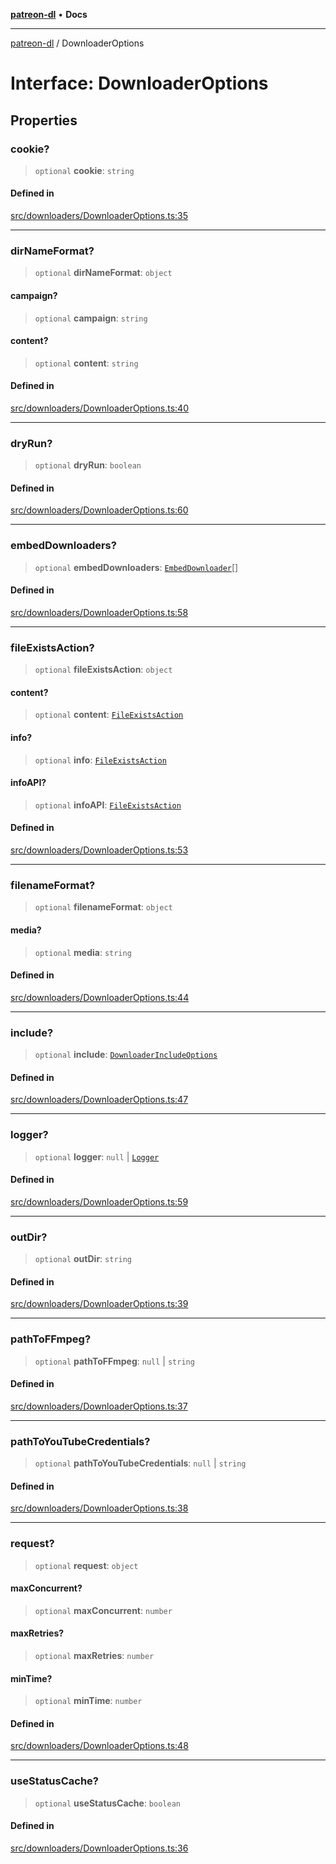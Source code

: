 [**patreon-dl**](../README.md) • **Docs**

***

[patreon-dl](../README.md) / DownloaderOptions

# Interface: DownloaderOptions

## Properties

### cookie?

> `optional` **cookie**: `string`

#### Defined in

[src/downloaders/DownloaderOptions.ts:35](https://github.com/patrickkfkan/patreon-dl/blob/794996b6269a4df0afea77da4d86f16365f2adf5/src/downloaders/DownloaderOptions.ts#L35)

***

### dirNameFormat?

> `optional` **dirNameFormat**: `object`

#### campaign?

> `optional` **campaign**: `string`

#### content?

> `optional` **content**: `string`

#### Defined in

[src/downloaders/DownloaderOptions.ts:40](https://github.com/patrickkfkan/patreon-dl/blob/794996b6269a4df0afea77da4d86f16365f2adf5/src/downloaders/DownloaderOptions.ts#L40)

***

### dryRun?

> `optional` **dryRun**: `boolean`

#### Defined in

[src/downloaders/DownloaderOptions.ts:60](https://github.com/patrickkfkan/patreon-dl/blob/794996b6269a4df0afea77da4d86f16365f2adf5/src/downloaders/DownloaderOptions.ts#L60)

***

### embedDownloaders?

> `optional` **embedDownloaders**: [`EmbedDownloader`](EmbedDownloader.md)[]

#### Defined in

[src/downloaders/DownloaderOptions.ts:58](https://github.com/patrickkfkan/patreon-dl/blob/794996b6269a4df0afea77da4d86f16365f2adf5/src/downloaders/DownloaderOptions.ts#L58)

***

### fileExistsAction?

> `optional` **fileExistsAction**: `object`

#### content?

> `optional` **content**: [`FileExistsAction`](../type-aliases/FileExistsAction.md)

#### info?

> `optional` **info**: [`FileExistsAction`](../type-aliases/FileExistsAction.md)

#### infoAPI?

> `optional` **infoAPI**: [`FileExistsAction`](../type-aliases/FileExistsAction.md)

#### Defined in

[src/downloaders/DownloaderOptions.ts:53](https://github.com/patrickkfkan/patreon-dl/blob/794996b6269a4df0afea77da4d86f16365f2adf5/src/downloaders/DownloaderOptions.ts#L53)

***

### filenameFormat?

> `optional` **filenameFormat**: `object`

#### media?

> `optional` **media**: `string`

#### Defined in

[src/downloaders/DownloaderOptions.ts:44](https://github.com/patrickkfkan/patreon-dl/blob/794996b6269a4df0afea77da4d86f16365f2adf5/src/downloaders/DownloaderOptions.ts#L44)

***

### include?

> `optional` **include**: [`DownloaderIncludeOptions`](DownloaderIncludeOptions.md)

#### Defined in

[src/downloaders/DownloaderOptions.ts:47](https://github.com/patrickkfkan/patreon-dl/blob/794996b6269a4df0afea77da4d86f16365f2adf5/src/downloaders/DownloaderOptions.ts#L47)

***

### logger?

> `optional` **logger**: `null` \| [`Logger`](../classes/Logger.md)

#### Defined in

[src/downloaders/DownloaderOptions.ts:59](https://github.com/patrickkfkan/patreon-dl/blob/794996b6269a4df0afea77da4d86f16365f2adf5/src/downloaders/DownloaderOptions.ts#L59)

***

### outDir?

> `optional` **outDir**: `string`

#### Defined in

[src/downloaders/DownloaderOptions.ts:39](https://github.com/patrickkfkan/patreon-dl/blob/794996b6269a4df0afea77da4d86f16365f2adf5/src/downloaders/DownloaderOptions.ts#L39)

***

### pathToFFmpeg?

> `optional` **pathToFFmpeg**: `null` \| `string`

#### Defined in

[src/downloaders/DownloaderOptions.ts:37](https://github.com/patrickkfkan/patreon-dl/blob/794996b6269a4df0afea77da4d86f16365f2adf5/src/downloaders/DownloaderOptions.ts#L37)

***

### pathToYouTubeCredentials?

> `optional` **pathToYouTubeCredentials**: `null` \| `string`

#### Defined in

[src/downloaders/DownloaderOptions.ts:38](https://github.com/patrickkfkan/patreon-dl/blob/794996b6269a4df0afea77da4d86f16365f2adf5/src/downloaders/DownloaderOptions.ts#L38)

***

### request?

> `optional` **request**: `object`

#### maxConcurrent?

> `optional` **maxConcurrent**: `number`

#### maxRetries?

> `optional` **maxRetries**: `number`

#### minTime?

> `optional` **minTime**: `number`

#### Defined in

[src/downloaders/DownloaderOptions.ts:48](https://github.com/patrickkfkan/patreon-dl/blob/794996b6269a4df0afea77da4d86f16365f2adf5/src/downloaders/DownloaderOptions.ts#L48)

***

### useStatusCache?

> `optional` **useStatusCache**: `boolean`

#### Defined in

[src/downloaders/DownloaderOptions.ts:36](https://github.com/patrickkfkan/patreon-dl/blob/794996b6269a4df0afea77da4d86f16365f2adf5/src/downloaders/DownloaderOptions.ts#L36)

